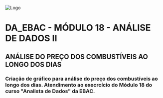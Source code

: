 
![Logo](https://ibpad.com.br/wp-content/uploads/Sem-nome-940-%C3%97-600-px-940-%C3%97-500-px-940-%C3%97-450-px-1.jpg)


# DA_EBAC - MÓDULO 18 - ANÁLISE DE DADOS II




## ANÁLISE DO PREÇO DOS COMBUSTÍVEIS AO LONGO DOS DIAS
### Criação de gráfico para análise do preço dos combustíveis ao longo dos dias. Atendimento ao execrcício do Módulo 18 do curso "Analista de Dados" da EBAC.